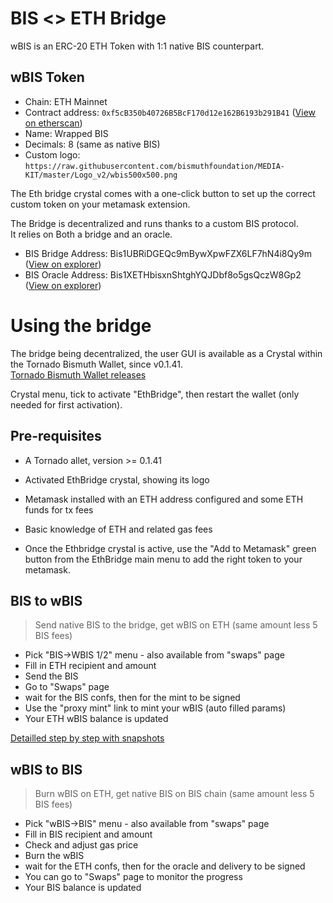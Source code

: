 # BIS <> ETH Bridge

wBIS is an ERC-20 ETH Token with 1:1 native BIS counterpart.

## wBIS Token

- Chain: ETH Mainnet
- Contract address: `0xf5cB350b40726B5BcF170d12e162B6193b291B41`  ([View on etherscan](https://etherscan.io/token/0xf5cB350b40726B5BcF170d12e162B6193b291B41))
- Name: Wrapped BIS
- Decimals: 8 (same as native BIS)
- Custom logo: `https://raw.githubusercontent.com/bismuthfoundation/MEDIA-KIT/master/Logo_v2/wbis500x500.png`

The Eth bridge crystal comes with a one-click button to set up the correct custom token on your metamask extension. 

The Bridge is decentralized and runs thanks to a custom BIS protocol.  
It relies on Both a bridge and an oracle.  
- BIS Bridge Address: Bis1UBRiDGEQc9mBywXpwFZX6LF7hN4i8Qy9m ([View on explorer](http://bismuth.online/search?quicksearch=Bis1UBRiDGEQc9mBywXpwFZX6LF7hN4i8Qy9m))
- BIS Oracle Address: Bis1XETHbisxnShtghYQJDbf8o5gsQczW8Gp2 ([View on explorer](http://bismuth.online/search?quicksearch=Bis1XETHbisxnShtghYQJDbf8o5gsQczW8Gp2))

# Using the bridge

The bridge being decentralized, the user GUI is available as a Crystal within the Tornado Bismuth Wallet, since v0.1.41.  
[Tornado Bismuth Wallet releases](https://github.com/bismuthfoundation/TornadoWallet/releases)

Crystal menu, tick to activate "EthBridge", then restart the wallet (only needed for first activation).

## Pre-requisites

- A Tornado allet, version >= 0.1.41
- Activated EthBridge crystal, showing its logo
- Metamask installed with an ETH address configured and some ETH funds for tx fees  
- Basic knowledge of ETH and related gas fees


- Once the Ethbridge crystal is active, use the "Add to Metamask" green button from the EthBridge main menu to add the right token to your metamask.

## BIS to wBIS

> Send native BIS to the bridge, get wBIS on ETH (same amount less 5 BIS fees)

- Pick "BIS->WBIS 1/2" menu - also available from "swaps" page
- Fill in ETH recipient and amount
- Send the BIS
- Go to "Swaps" page
- wait for the BIS confs, then for the mint to be signed
- Use the "proxy mint" link to mint your wBIS (auto filled params)
- Your ETH wBIS balance is updated

[Detailled step by step with snapshots](BIS_TO_WBIS_DETAIL.md)

## wBIS to BIS

> Burn wBIS on ETH, get native BIS on BIS chain (same amount less 5 BIS fees)

- Pick "wBIS->BIS" menu - also available from "swaps" page
- Fill in BIS recipient and amount
- Check and adjust gas price
- Burn the wBIS
- wait for the ETH confs, then for the oracle and delivery to be signed
- You can go to "Swaps" page to monitor the progress
- Your BIS balance is updated


 
  
